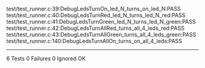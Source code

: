 test/test_runner.c:39:DebugLedsTurnOn_led_N_turns_on_led_N:PASS
test/test_runner.c:40:DebugLedsTurnRed_led_N_turns_led_N_red:PASS
test/test_runner.c:41:DebugLedsTurnGreen_led_N_turns_led_N_green:PASS
test/test_runner.c:42:DebugLedsTurnAllRed_turns_all_4_leds_red:PASS
test/test_runner.c:43:DebugLedsTurnAllGreen_turns_all_4_leds_green:PASS
test/test_runner.c:140:DebugLedsTurnAllOn_turns_on_all_4_leds:PASS

-----------------------
6 Tests 0 Failures 0 Ignored 
OK
